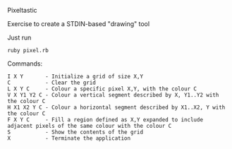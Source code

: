 Pixeltastic

Exercise to create a STDIN-based "drawing" tool

Just run 

```
ruby pixel.rb
```

Commands:
```
I X Y       - Initialize a grid of size X,Y  
C           - Clear the grid  
L X Y C     - Colour a specific pixel X,Y, with the colour C  
V X Y1 Y2 C - Colour a vertical segment described by X, Y1..Y2 with the colour C
H X1 X2 Y C - Colour a horizontal segment described by X1..X2, Y with the colour C
F X Y C     - Fill a region defined as X,Y expanded to include adjacent pixels of the same colour with the colour C
S           - Show the contents of the grid
X           - Terminate the application
```